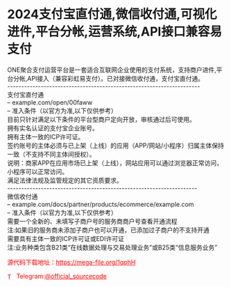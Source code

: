 # 2024支付宝直付通,微信收付通,可视化进件,平台分帐,运营系统,API接口兼容易支付

ONE聚合支付运营平台是一套适合互联网企业使用的支付系统，支持商户进件,平台分帐,API接入（兼容彩虹易支付）。已对接微信收付通，支付宝直付通。<br>---------------------------------------------------------------------<br>支付宝直付通<br>– example.com/open/00faww<br>– 准入条件（以官方为准,以下仅供参考）<br>目前只针对满足以下条件的平台型商户定向开放，审核通过后可使用。<br>拥有实名认证的支付宝企业账号。<br>拥有主体一致的ICP许可证。<br>签约账号的主体必须与已上架（上线）的应用（APP/网站/小程序）归属主体保持一致（不支持不同主体间授权）。<br>说明：商家APP在应用市场已上架（上线），网站应用可以通过浏览器正常访问，小程序可以正常访问。<br>满足法律法规及监管规定的其它资质要求。<br>--------------------------------------------------------------------<br>微信收付通<br>– example.com/docs/partner/products/ecommerce/example.com<br>– 准入条件（以官方为准,以下仅供参考）<br>需要一个全新的、未填写子商户号的服务商商户号查看开通流程<br>注:如果旧的服务商未添加子商户也可以开通，已添加过子商户的不支持开通<br>需要具有主体一致的ICP许可证或EDI许可证<br>注:业务种类包含B21类“在线数据处理与交易处理业务”或B25类“信息服务业务”<br>


<p style="color: red;">源代码下载地址：<a href="https://mega-file.org/1qphH" style="color: red;">https://mega-file.org/1qphH</a></p><p style="color: red;"><img src="https://cdn-icons-png.flaticon.com/512/2111/2111646.png" alt="Telegram Icon" style="width: 16px; vertical-align: middle; margin-right: 5px;">Telegram:<a href="https://t.me/official_sourcecode" style="color: red;">@official_sourcecode</a></p>